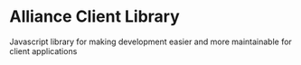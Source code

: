 # Alliance Client Library
Javascript library for making development easier and more maintainable for client applications
